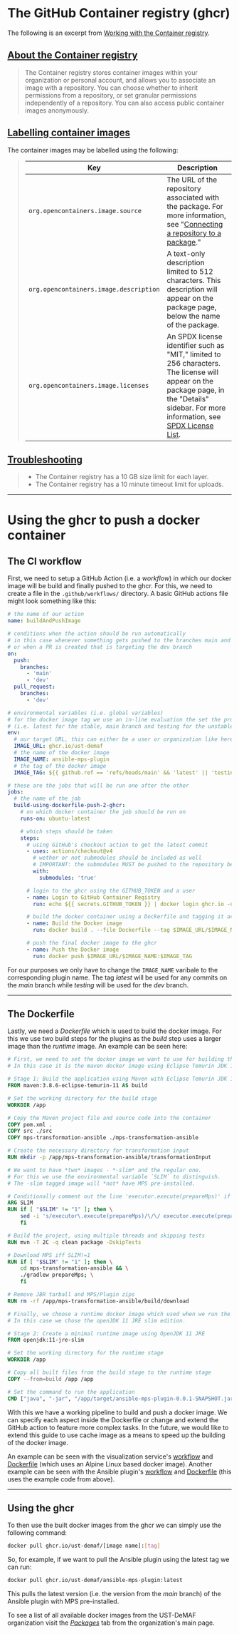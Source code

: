 # The GitHub Container registry (ghcr)
The following is an excerpt from [Working with the Container registry](https://docs.github.com/en/packages/working-with-a-github-packages-registry/working-with-the-container-registry).

## [About the Container registry](https://docs.github.com/en/packages/working-with-a-github-packages-registry/working-with-the-container-registry#about-the-container-registry)

> The Container registry stores container images within your organization or personal account, and allows you to associate an image with a repository. You can choose whether to inherit permissions from a repository, or set granular permissions independently of a repository. You can also access public container images anonymously.

## [Labelling container images](https://docs.github.com/en/packages/working-with-a-github-packages-registry/working-with-the-container-registry#labelling-container-images)

The container images may be labelled using the following:

> | Key | Description |
> | --- | --- |
> | `org.opencontainers.image.source` | The URL of the repository associated with the package. For more information, see "[Connecting a repository to a package](https://docs.github.com/en/packages/learn-github-packages/connecting-a-repository-to-a-package#connecting-a-repository-to-a-container-image-using-the-command-line)." |
> | `org.opencontainers.image.description` | A text-only description limited to 512 characters. This description will appear on the package page, below the name of the package. |
> | `org.opencontainers.image.licenses` | An SPDX license identifier such as "MIT," limited to 256 characters. The license will appear on the package page, in the "Details" sidebar. For more information, see [SPDX License List](https://spdx.org/licenses/). |

## [Troubleshooting](https://docs.github.com/en/packages/working-with-a-github-packages-registry/working-with-the-container-registry#troubleshooting)

> - The Container registry has a 10 GB size limit for each layer.
> - The Container registry has a 10 minute timeout limit for uploads.

---
# Using the ghcr to push a docker container
## The CI workflow

First, we need to setup a GitHub Action (i.e. a *workflow*) in which our docker image will be build and finally pushed to the ghcr. For this, we need to create a file in the `.github/workflows/` directory.
A basic GitHub actions file might look something like this:

```yaml
# the name of our action
name: buildAndPushImage

# conditions when the action should be run automatically
# in this case whenever something gets pushed to the branches main and dev
# or when a PR is created that is targeting the dev branch
on:
  push:
    branches:
      - 'main'
      - 'dev'
  pull_request:
    branches:
      - 'dev'

# environmental variables (i.e. global variables)
# for the docker image tag we use an in-line evaluation the set the proper tag 
# (i.e. latest for the stable, main branch and testing for the unstable, dev branch)
env:
  # our target URL, this can either be a user or organization like here
  IMAGE_URL: ghcr.io/ust-demaf
  # the name of the docker image
  IMAGE_NAME: ansible-mps-plugin
  # the tag of the docker image
  IMAGE_TAG: ${{ github.ref == 'refs/heads/main' && 'latest' || 'testing' }}

# these are the jobs that will be run one after the other
jobs:
  # the name of the job
  build-using-dockerfile-push-2-ghcr:
    # on which docker container the job should be run on
    runs-on: ubuntu-latest

    # which steps should be taken
    steps:
      # using GitHub's checkout action to get the latest commit
      - uses: actions/checkout@v4
        # wether or not submodules should be included as well
        # IMPORTANT: the submodules MUST be pushed to the repository beforehand!!!
        with:
          submodules: 'true'

      # login to the ghcr using the GITHUB_TOKEN and a user
      - name: Login to GitHub Container Registry
        run: echo ${{ secrets.GITHUB_TOKEN }} | docker login ghcr.io -u well5a --password-stdin

      # build the docker container using a Dockerfile and tagging it accordingly
      - name: Build the Docker image
        run: docker build . --file Dockerfile --tag $IMAGE_URL/$IMAGE_NAME:$IMAGE_TAG

      # push the final docker image to the ghcr
      - name: Push the Docker image
        run: docker push $IMAGE_URL/$IMAGE_NAME:$IMAGE_TAG
```

For our purposes we only have to change the `IMAGE_NAME` varibale to the corresponding plugin name. The tag *latest* will be used for any commits on the *main* branch while *testing* will be used for the *dev* branch.

---
## The Dockerfile 

Lastly, we need a *Dockerfile* which is used to build the docker image. For this we use two build steps for the plugins as the *build* step uses a larger image than the *runtime* image.
An example can be seen here:

```Dockerfile
# First, we need to set the docker image we want to use for building the final application. 
# In this case it is the maven docker image using Eclipse Temurin JDK 11:

# Stage 1: Build the application using Maven with Eclipse Temurin JDK 11
FROM maven:3.8.6-eclipse-temurin-11 AS build

# Set the working directory for the build stage
WORKDIR /app

# Copy the Maven project file and source code into the container
COPY pom.xml .
COPY src ./src
COPY mps-transformation-ansible ./mps-transformation-ansible

# Create the necessary directory for transformation input
RUN mkdir -p /app/mps-transformation-ansible/transformationInput

# We want to have *two* images - *-slim* and the regular one. 
# For this we use the environmental variable `SLIM` to distinguish. 
# The -slim tagged image will *not* have MPS pre-installed.

# Conditionally comment out the line 'executor.execute(prepareMps)' if SLIM=1
ARG SLIM
RUN if [ "$SLIM" != "1" ]; then \
    sed -i 's/executor\.execute(prepareMps)/\/\/ executor.execute(prepareMps)/' /app/src/main/java/ust/tad/ansiblempsplugin/analysis/TransformationService.java; \
    fi

# Build the project, using multiple threads and skipping tests
RUN mvn -T 2C -q clean package -DskipTests

# Download MPS iff SLIM!=1
RUN if [ "$SLIM" != "1" ]; then \
    cd mps-transformation-ansible && \
    ./gradlew prepareMps; \
    fi

# Remove JBR tarball and MPS/Plugin zips
RUN rm -rf /app/mps-transformation-ansible/build/download

# Finally, we choose a runtime docker image which used when we run the application
# In this case we chose the openJDK 11 JRE slim edition.

# Stage 2: Create a minimal runtime image using OpenJDK 11 JRE
FROM openjdk:11-jre-slim

# Set the working directory for the runtime stage
WORKDIR /app

# Copy all built files from the build stage to the runtime stage
COPY --from=build /app /app

# Set the command to run the application
CMD ["java", "-jar", "/app/target/ansible-mps-plugin-0.0.1-SNAPSHOT.jar"]
```

With this we have a working pipeline to build and push a docker image. We can specify each aspect inside the Dockerfile or change and extend the GitHub action to feature more complex tasks.
In the future, we would like to extend this guide to use cache image as a means to speed up the building of the docker image.

An example can be seen with the visualization service's [workflow](https://github.com/UST-DeMAF/visualization-service/blob/main/.github/workflows/buildAndPushImage.yml) and [Dockerfile](https://github.com/UST-DeMAF/visualization-service/blob/main/Dockerfile) (which uses an Alpine Linux based docker image). Another example can be seen with the Ansible plugin's [workflow](https://github.com/UST-DeMAF/ansible-mps-plugin/blob/main/.github/workflows/buildAndPushImage.yml) and [Dockerfile](https://github.com/UST-DeMAF/ansible-mps-plugin/blob/main/Dockerfile) (this uses the example code from above).

---
## Using the ghcr
To then use the built docker images from the ghcr we can simply use the following command:

```bash
docker pull ghcr.io/ust-demaf/[image name]:[tag]
```

So, for example, if we want to pull the Ansible plugin using the latest tag we can run:

```bash
docker pull ghcr.io/ust-demaf/ansible-mps-plugin:latest
```

This pulls the latest version (i.e. the version from the *main* branch) of the Ansible plugin with MPS pre-installed.

To see a list of all available docker images from the UST-DeMAF organization visit the *[Packages](https://github.com/orgs/UST-DeMAF/packages)* tab from the organization's main page.
